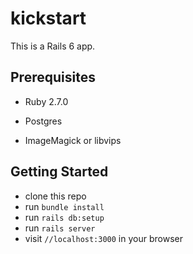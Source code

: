 # kickstart

This is a Rails 6 app.

## Prerequisites

* Ruby 2.7.0
* Postgres

* ImageMagick or libvips


## Getting Started

* clone this repo
* run `bundle install`
* run `rails db:setup`
* run `rails server`
* visit `//localhost:3000` in your browser
